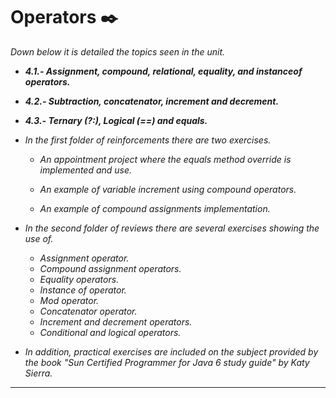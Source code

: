 # Operators ✒️

_Down below it is detailed the topics seen in the unit._

* **_4.1.- Assignment, compound, relational, equality, and instanceof operators._**
* **_4.2.- Subtraction, concatenator, increment and decrement._**
* **_4.3.- Ternary (?:), Logical (==) and equals._**

* _In the first folder of reinforcements there are two exercises._
    
    * _An appointment project where the equals method override is implemented and use._
    
    * _An example of variable increment using compound operators._

    * _An example of compound assignments implementation._

* _In the second folder of reviews there are several exercises showing the use of._

    * _Assignment operator._
    * _Compound assignment operators._
    * _Equality operators._
    * _Instance of operator._
    * _Mod operator._
    * _Concatenator operator._
    * _Increment and decrement operators._
    * _Conditional and logical operators._
    

* _In addition, practical exercises are included on the subject provided by the book "Sun Certified Programmer for Java 6 study guide" by Katy Sierra._
---